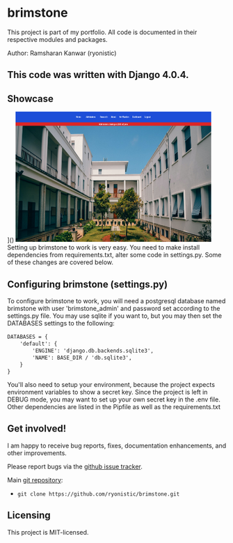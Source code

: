 # brimstone

This project is part of my portfolio. All code is documented in 
their respective modules and packages.

Author: Ramsharan Kanwar (ryonistic)
## **This code was written with Django 4.0.4.**

## Showcase
]() 
<img src="https://github.com/ryonistic/brimstone/blob/17058e9c9f28a37853da20975c3401c4a2229c82/showcase/home.png" width="450" height="300" alt="Archives screenshot" />
Setting up brimstone to work is very easy. You need to
make install dependencies from requirements.txt, alter some code 
in settings.py. Some of these changes are covered below.

## Configuring brimstone (settings.py)

To configure brimstone to work, you will need a postgresql database named brimstone with
user 'brimstone_admin' and password set according to the settings.py file. You may use sqlite 
if you want to, but you may then set the DATABASES settings to the following:
```
DATABASES = {
    'default': {
        'ENGINE': 'django.db.backends.sqlite3',
        'NAME': BASE_DIR / 'db.sqlite3',
    }
}
```
You'll also need to setup your environment, because the project expects environment
variables to show a secret key. Since the project is left in DEBUG mode, you may want to set up your own
secret key in the .env file.
Other dependencies are listed in the Pipfile as well as the requirements.txt

## Get involved!

I am happy to receive bug reports, fixes, documentation enhancements,
and other improvements.

Please report bugs via the
[github issue tracker](https://github.com/ryonistic/brimstone/issues).

Main [git repository](https://github.com/ryonistic/brimstone):

* `git clone https://github.com/ryonistic/brimstone.git`

## Licensing

This project is MIT-licensed.
